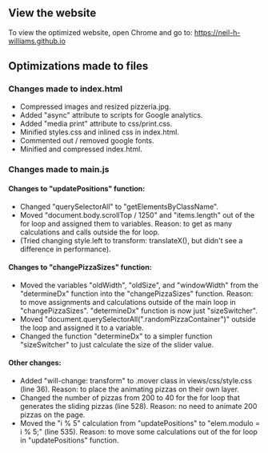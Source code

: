 ## View the website

To view the optimized website, open Chrome and go to:
https://neil-h-williams.github.io

## Optimizations made to files

### Changes made to index.html
* Compressed images and resized pizzeria.jpg.
* Added "async" attribute to scripts for Google analytics.
* Added "media print" attribute to css/print.css.
* Minified styles.css and inlined css in index.html.
* Commented out / removed google fonts.
* Minified and compressed index.html.

### Changes made to main.js

#### Changes to "updatePositions" function:
* Changed "querySelectorAll" to "getElementsByClassName".
* Moved "document.body.scrollTop / 1250" and "items.length" out of the for loop and assigned them to variables. Reason: to get as many calculations and calls outside the for loop.
* (Tried changing style.left to transform: translateX(), but didn't see a difference in performance).

#### Changes to "changePizzaSizes" function:
* Moved the variables "oldWidth", "oldSize", and "windowWidth" from the "determineDx" function into the "changePizzaSizes" function. Reason: to move assignments and calculations outside of the main loop in "changePizzaSizes". "determineDx" function is now just "sizeSwitcher".
* Moved "document.querySelectorAll(".randomPizzaContainer")" outside the loop and assigned it to a variable.
* Changed the function "determineDx" to a simpler function "sizeSwitcher" to just calculate the size of the slider value.

#### Other changes:
* Added "will-change: transform" to .mover class in views/css/style.css (line 36). Reason: to place the animating pizzas on their own layer.
* Changed the number of pizzas from 200 to 40 for the for loop that generates the sliding pizzas (line 528). Reason: no need to animate 200 pizzas on the page.
* Moved the "i % 5" calculation from "updatePositions" to "elem.modulo = i % 5;" (line 535). Reason: to move some calculations out of the for loop in "updatePositions" function.
